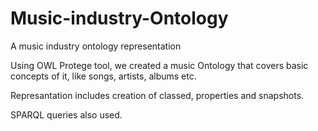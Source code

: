 # Music-industry-Ontology
A music industry ontology representation

Using OWL Protege tool, we created a music Ontology that covers basic concepts of it, like songs, artists, albums etc.

Represantation includes creation of classed, properties and snapshots.

SPARQL queries also used. 
